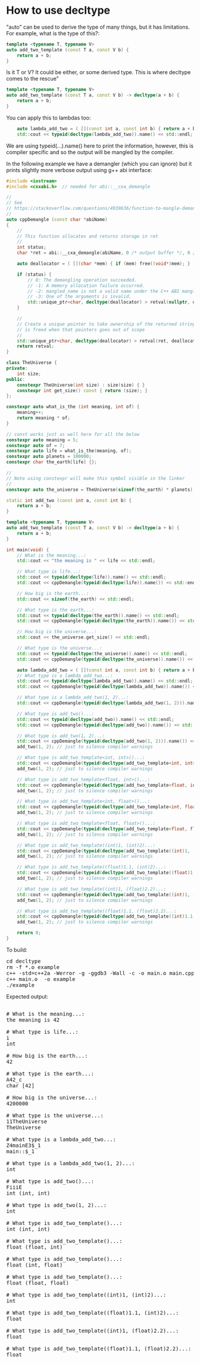 How to use decltype
===================

"auto" can be used to derive the type of many things, but it has limitations.
For example, what is the type of this?:
```C++
template <typename T, typename V>
auto add_two_template (const T a, const V b) {
    return a + b;
}
```
Is it T or V? It could be either, or some derived type. This is where decltype
comes to the rescue"
```C++
template <typename T, typename V>
auto add_two_template (const T a, const V b) -> decltype(a + b) {
    return a + b;
}
```
You can apply this to lambdas too:
```C++
    auto lambda_add_two = ( [](const int a, const int b) { return a + b; } );
    std::cout << typeid(decltype(lambda_add_two)).name() << std::endl;
```
We are using typeid(...).name() here to print the information, however, this
is compiler specific and so the output will be mangled by the compiler.

In the following example we have a demangler (which you can ignore) but it
prints slightly more verbose output using g++ abi interface:
```C++
#include <iostream>
#include <cxxabi.h>  // needed for abi::__cxa_demangle

//
// See
// https://stackoverflow.com/questions/4939636/function-to-mangle-demangle-functions
//
auto cppDemangle (const char *abiName)
{
    //
    // This function allocates and returns storage in ret
    //
    int status;
    char *ret = abi::__cxa_demangle(abiName, 0 /* output buffer */, 0 /* length */, &status);

    auto deallocator = ( [](char *mem) { if (mem) free((void*)mem); } );

    if (status) {
        // 0: The demangling operation succeeded.
        // -1: A memory allocation failure occurred.
        // -2: mangled_name is not a valid name under the C++ ABI mangling rules.
        // -3: One of the arguments is invalid.
        std::unique_ptr<char, decltype(deallocator) > retval(nullptr, deallocator);
    }

    //
    // Create a unique pointer to take ownership of the returned string so it
    // is freed when that pointers goes out of scope
    //
    std::unique_ptr<char, decltype(deallocator) > retval(ret, deallocator);
    return retval;
}

class TheUniverse {
private:
    int size;
public:
    constexpr TheUniverse(int size) : size(size) { }
    constexpr int get_size() const { return (size); }
};

constexpr auto what_is_the (int meaning, int of) {
    meaning++;
    return meaning * of;
}

// const works just as well here for all the below
constexpr auto meaning = 5;
constexpr auto of = 7;
constexpr auto life = what_is_the(meaning, of);
constexpr auto planets = 100000;
constexpr char the_earth[life] {};

//
// Note using constexpr will make this symbol visible in the linker
//
constexpr auto the_universe = TheUniverse(sizeof(the_earth) * planets);

static int add_two (const int a, const int b) {
    return a + b;
}

template <typename T, typename V>
auto add_two_template (const T a, const V b) -> decltype(a + b) {
    return a + b;
}

int main(void) {
    // What is the meaning...:
    std::cout << "the meaning is " << life << std::endl;

    // What type is life...:
    std::cout << typeid(decltype(life)).name() << std::endl;
    std::cout << cppDemangle(typeid(decltype(life)).name()) << std::endl;

    // How big is the earth...:
    std::cout << sizeof(the_earth) << std::endl;

    // What type is the earth...:
    std::cout << typeid(decltype(the_earth)).name() << std::endl;
    std::cout << cppDemangle(typeid(decltype(the_earth)).name()) << std::endl;

    // How big is the universe...:
    std::cout << the_universe.get_size() << std::endl;

    // What type is the universe...:
    std::cout << typeid(decltype(the_universe)).name() << std::endl;
    std::cout << cppDemangle(typeid(decltype(the_universe)).name()) << std::endl;

    auto lambda_add_two = ( [](const int a, const int b) { return a + b; } );
    // What type is a lambda_add_two...:
    std::cout << typeid(decltype(lambda_add_two)).name() << std::endl;
    std::cout << cppDemangle(typeid(decltype(lambda_add_two)).name()) << std::endl;

    // What type is a lambda_add_two(1, 2)...:
    std::cout << cppDemangle(typeid(decltype(lambda_add_two(1, 2))).name()) << std::endl;

    // What type is add_two()...:
    std::cout << typeid(decltype(add_two)).name() << std::endl;
    std::cout << cppDemangle(typeid(decltype(add_two)).name()) << std::endl;

    // What type is add_two(1, 2)...:
    std::cout << cppDemangle(typeid(decltype(add_two(1, 2))).name()) << std::endl;
    add_two(1, 2); // just to silence compiler warnings

    // What type is add_two_template<int, int>()...:
    std::cout << cppDemangle(typeid(decltype(add_two_template<int, int>)).name()) << std::endl;
    add_two(1, 2); // just to silence compiler warnings

    // What type is add_two_template<float, int>()...:
    std::cout << cppDemangle(typeid(decltype(add_two_template<float, int>)).name()) << std::endl;
    add_two(1, 2); // just to silence compiler warnings

    // What type is add_two_template<int, float>()...:
    std::cout << cppDemangle(typeid(decltype(add_two_template<int, float>)).name()) << std::endl;
    add_two(1, 2); // just to silence compiler warnings

    // What type is add_two_template<float, float>()...:
    std::cout << cppDemangle(typeid(decltype(add_two_template<float, float>)).name()) << std::endl;
    add_two(1, 2); // just to silence compiler warnings

    // What type is add_two_template((int)1, (int)2)...:
    std::cout << cppDemangle(typeid(decltype(add_two_template((int)1, (int)2))).name()) << std::endl;
    add_two(1, 2); // just to silence compiler warnings

    // What type is add_two_template((float)1.1, (int)2)...:
    std::cout << cppDemangle(typeid(decltype(add_two_template((float)1.1, (int)2))).name()) << std::endl;
    add_two(1, 2); // just to silence compiler warnings

    // What type is add_two_template((int)1, (float)2.2)...:
    std::cout << cppDemangle(typeid(decltype(add_two_template((int)1, (float)2.2))).name()) << std::endl;
    add_two(1, 2); // just to silence compiler warnings

    // What type is add_two_template((float)1.1, (float)2.2)...:
    std::cout << cppDemangle(typeid(decltype(add_two_template((int)1.1, (float)2.2))).name()) << std::endl;
    add_two(1, 2); // just to silence compiler warnings

    return 0;
}
```
To build:
<pre>
cd decltype
rm -f *.o example
c++ -std=c++2a -Werror -g -ggdb3 -Wall -c -o main.o main.cpp
c++ main.o  -o example
./example
</pre>
Expected output:
<pre>

# What is the meaning...:
the meaning is 42

# What type is life...:
i
int

# How big is the earth...:
42

# What type is the earth...:
A42_c
char [42]

# How big is the universe...:
4200000

# What type is the universe...:
11TheUniverse
TheUniverse

# What type is a lambda_add_two...:
Z4mainE3$_1
main::$_1

# What type is a lambda_add_two(1, 2)...:
int

# What type is add_two()...:
FiiiE
int (int, int)

# What type is add_two(1, 2)...:
int

# What type is add_two_template<int, int>()...:
int (int, int)

# What type is add_two_template<float, int>()...:
float (float, int)

# What type is add_two_template<int, float>()...:
float (int, float)

# What type is add_two_template<float, float>()...:
float (float, float)

# What type is add_two_template((int)1, (int)2)...:
int

# What type is add_two_template((float)1.1, (int)2)...:
float

# What type is add_two_template((int)1, (float)2.2)...:
float

# What type is add_two_template((float)1.1, (float)2.2)...:
float
</pre>
